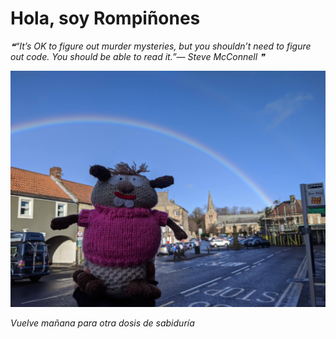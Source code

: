 # Hola, soy Rompiñones

<!--STARTS_HERE_QUOTE_README-->
<i>❝“It’s OK to figure out murder mysteries, but you shouldn’t need to figure out code.  You should be able to read it.”— Steve McConnell   ❞</i>
<!--ENDS_HERE_QUOTE_README-->

<!--START_SECTION:update_image-->
![alt text](https://raw.githubusercontent.com/focaalvarez/rompinones/main/.github/images/IMG_20220220_094217.jpg?raw=true)
<!--END_SECTION:update_image-->

*Vuelve mañana para otra dosis de sabiduría*
